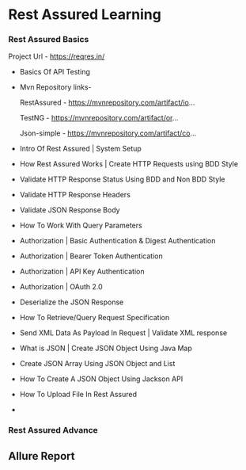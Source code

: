 # Rest Assured Learning

### Rest Assured Basics

Project Url - https://reqres.in/

* Basics Of API Testing
* Mvn Repository links-

     RestAssured - https://mvnrepository.com/artifact/io...
     
     TestNG - https://mvnrepository.com/artifact/or...
     
     Json-simple - https://mvnrepository.com/artifact/co...

* Intro Of Rest Assured | System Setup
* How Rest Assured Works | Create HTTP Requests using BDD Style
* Validate HTTP Response Status Using BDD and Non BDD Style
* Validate HTTP Response Headers
* Validate JSON Response Body
* How To Work With Query Parameters
* Authorization | Basic Authentication & Digest Authentication
* Authorization | Bearer Token Authentication
* Authorization | API Key Authentication
* Authorization | OAuth 2.0
* Deserialize the JSON Response
* How To Retrieve/Query Request Specification
* Send XML Data As Payload In Request | Validate XML response
* What is JSON | Create JSON Object Using Java Map
* Create JSON Array Using JSON Object and List
* How To Create A JSON Object Using Jackson API
* How To Upload File In Rest Assured
* 


### Rest Assured Advance

## Allure Report


